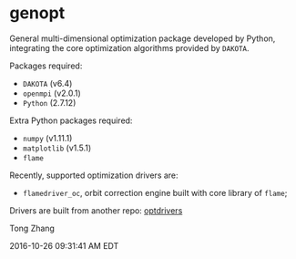 genopt
======

General multi-dimensional optimization package developed by Python,
integrating the core optimization algorithms provided by ``DAKOTA``.

Packages required:

* ``DAKOTA`` (v6.4)
* ``openmpi`` (v2.0.1)
* ``Python`` (2.7.12)

Extra Python packages required:

* ``numpy`` (v1.11.1)
* ``matplotlib`` (v1.5.1)
* ``flame``

Recently, supported optimization drivers are:
  
* ``flamedriver_oc``, orbit correction engine built with core library of ``flame``;

Drivers are built from another repo: [optdrivers](https://github.com/archman/optdrivers)

Tong Zhang

2016-10-26 09:31:41 AM EDT
